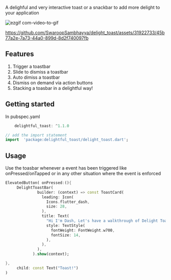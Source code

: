 <!--
This README describes the package. If you publish this package to pub.dev,
this README's contents appear on the landing page for your package.

For information about how to write a good package README, see the guide for
[writing package pages](https://dart.dev/guides/libraries/writing-package-pages).

For general information about developing packages, see the Dart guide for
[creating packages](https://dart.dev/guides/libraries/create-library-packages)
and the Flutter guide for
[developing packages and plugins](https://flutter.dev/developing-packages).
-->

A delighful and very interactive toast or a snackbar to add more delight to your application

![ezgif com-video-to-gif](https://github.com/SwaroopSambhayya/delight_toast/assets/31922733/3259eaa3-cf96-4048-bb29-62a4ca8b49f5)

https://github.com/SwaroopSambhayya/delight_toast/assets/31922733/45b77a2e-7a73-44a0-899d-8d2f740097fb

## Features

1. Trigger a toastbar
2. Slide to dismiss a toastbar
3. Auto dimiss a toastbar
4. Dismiss on demand via action buttons
5. Stacking a toasbar in a delightful way!

## Getting started

In pubspec.yaml

```dart
    delightful_toast: ^1.1.0
```

```dart
// add the import statement
import  'package:delightful_toast/delight_toast.dart';

```

## Usage

Use the toasbar whenever a event has been triggered like onPressed/onTapped or in any other situation where the event is enforced

```dart
ElevatedButton( onPressed:(){
     DelightToastBar(
              builder: (context) => const ToastCard(
                leading: Icon(
                  Icons.flutter_dash,
                  size: 28,
                ),
                title: Text(
                  "Hi I'm Dash, Let's have a walkthrough of Delight Toast",
                  style: TextStyle(
                    fontWeight: FontWeight.w700,
                    fontSize: 14,
                  ),
                ),
              ),
            ).show(context);

},
     child: const Text("Toast!")
)
```
